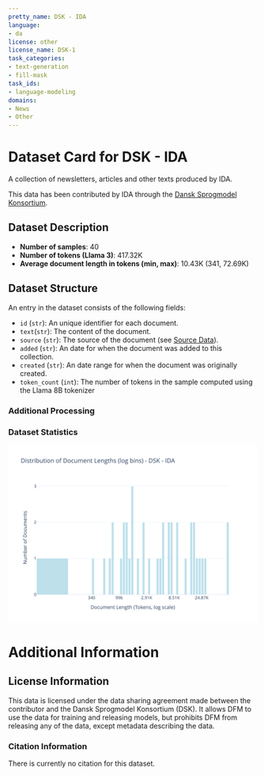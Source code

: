```yaml
---
pretty_name: DSK - IDA
language:
- da
license: other
license_name: DSK-1
task_categories:
- text-generation
- fill-mask
task_ids:
- language-modeling
domains:
- News
- Other
---
```


# Dataset Card for DSK - IDA

<!-- START-SHORT DESCRIPTION -->
A collection of newsletters, articles and other texts produced by IDA.
<!-- END-SHORT DESCRIPTION -->

This data has been contributed by IDA through the [Dansk Sprogmodel Konsortium](https://alexandra.dk/dsk).


## Dataset Description

<!-- START-DESC-STATS -->
- **Number of samples**: 40
- **Number of tokens (Llama 3)**: 417.32K
- **Average document length in tokens (min, max)**: 10.43K (341, 72.69K)
<!-- END-DESC-STATS -->


## Dataset Structure
An entry in the dataset consists of the following fields:

- `id` (`str`): An unique identifier for each document.
- `text`(`str`): The content of the document.
- `source` (`str`): The source of the document (see [Source Data](#source-data)).
- `added` (`str`): An date for when the document was added to this collection.
- `created` (`str`): An date range for when the document was originally created.
- `token_count` (`int`): The number of tokens in the sample computed using the Llama 8B tokenizer


### Additional Processing


### Dataset Statistics

<!-- START-DATASET PLOTS -->
<p align="center">
<img src="./images/dist_document_length.svg" width="600" style="margin-right: 10px;" />
</p>
<!-- END-DATASET PLOTS -->


# Additional Information

## License Information
This data is licensed under the data sharing agreement made between the contributor and the Dansk Sprogmodel Konsortium (DSK). 
It allows DFM to use the data for training and releasing models, but prohibits DFM from releasing any of the data, except metadata describing the data. 

### Citation Information

There is currently no citation for this dataset.
